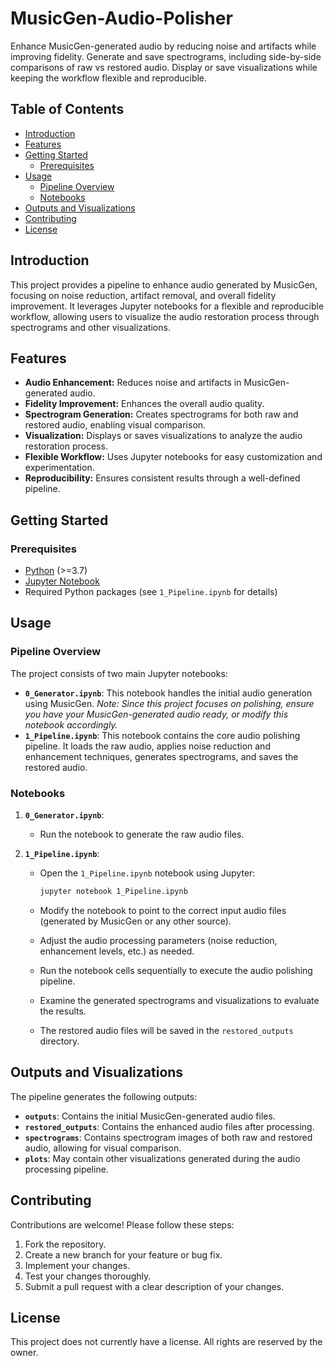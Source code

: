 # MusicGen-Audio-Polisher

Enhance MusicGen-generated audio by reducing noise and artifacts while improving fidelity. Generate and save spectrograms, including side-by-side comparisons of raw vs restored audio. Display or save visualizations while keeping the workflow flexible and reproducible.

## Table of Contents

- [Introduction](#introduction)
- [Features](#features)
- [Getting Started](#getting-started)
  - [Prerequisites](#prerequisites)
- [Usage](#usage)
  - [Pipeline Overview](#pipeline-overview)
  - [Notebooks](#notebooks)
- [Outputs and Visualizations](#outputs-and-Visualizations)
- [Contributing](#contributing)
- [License](#license)

## Introduction

This project provides a pipeline to enhance audio generated by MusicGen, focusing on noise reduction, artifact removal, and overall fidelity improvement. It leverages Jupyter notebooks for a flexible and reproducible workflow, allowing users to visualize the audio restoration process through spectrograms and other visualizations.

## Features

-   **Audio Enhancement:** Reduces noise and artifacts in MusicGen-generated audio.
-   **Fidelity Improvement:** Enhances the overall audio quality.
-   **Spectrogram Generation:** Creates spectrograms for both raw and restored audio, enabling visual comparison.
-   **Visualization:** Displays or saves visualizations to analyze the audio restoration process.
-   **Flexible Workflow:** Uses Jupyter notebooks for easy customization and experimentation.
-   **Reproducibility:** Ensures consistent results through a well-defined pipeline.

## Getting Started

### Prerequisites

-   [Python](https://www.python.org/) (>=3.7)
-   [Jupyter Notebook](https://jupyter.org/install)
-   Required Python packages (see `1_Pipeline.ipynb` for details)

## Usage

### Pipeline Overview

The project consists of two main Jupyter notebooks:

-   **`0_Generator.ipynb`**: This notebook handles the initial audio generation using MusicGen. *Note: Since this project focuses on polishing, ensure you have your MusicGen-generated audio ready, or modify this notebook accordingly.*
-   **`1_Pipeline.ipynb`**: This notebook contains the core audio polishing pipeline. It loads the raw audio, applies noise reduction and enhancement techniques, generates spectrograms, and saves the restored audio.

### Notebooks

1.  **`0_Generator.ipynb`**:

    -   Run the notebook to generate the raw audio files.

2.  **`1_Pipeline.ipynb`**:

    -   Open the `1_Pipeline.ipynb` notebook using Jupyter:

        ```bash
        jupyter notebook 1_Pipeline.ipynb
        ```

    -   Modify the notebook to point to the correct input audio files (generated by MusicGen or any other source).
    -   Adjust the audio processing parameters (noise reduction, enhancement levels, etc.) as needed.
    -   Run the notebook cells sequentially to execute the audio polishing pipeline.
    -   Examine the generated spectrograms and visualizations to evaluate the results.
    -   The restored audio files will be saved in the `restored_outputs` directory.

## Outputs and Visualizations

The pipeline generates the following outputs:

-   **`outputs`**: Contains the initial MusicGen-generated audio files.
-   **`restored_outputs`**: Contains the enhanced audio files after processing.
-   **`spectrograms`**: Contains spectrogram images of both raw and restored audio, allowing for visual comparison.
-   **`plots`**: May contain other visualizations generated during the audio processing pipeline.

## Contributing

Contributions are welcome! Please follow these steps:

1.  Fork the repository.
2.  Create a new branch for your feature or bug fix.
3.  Implement your changes.
4.  Test your changes thoroughly.
5.  Submit a pull request with a clear description of your changes.

## License

This project does not currently have a license. All rights are reserved by the owner.